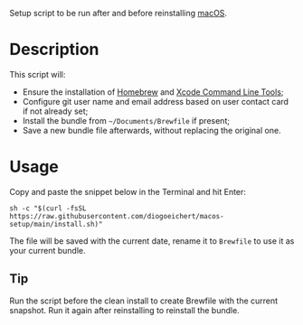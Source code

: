 Setup script to be run after and before reinstalling [macOS](https://www.apple.com/macos).

# Description
This script will:
- Ensure the installation of [Homebrew](https://brew.sh/) and [Xcode Command Line Tools](https://developer.apple.com/download/more/?=xcode);
- Configure git user name and email address based on user contact card if not already set;
- Install the bundle from `~/Documents/Brewfile` if present;
- Save a new bundle file afterwards, without replacing the original one.

# Usage
Copy and paste the snippet below in the Terminal and hit Enter:
```
sh -c "$(curl -fsSL https://raw.githubusercontent.com/diogoeichert/macos-setup/main/install.sh)"
```
The file will be saved with the current date, rename it to `Brewfile` to use it as your current bundle.

## Tip
Run the script before the clean install to create Brewfile with the current snapshot. Run it again after reinstalling to reinstall the bundle.
